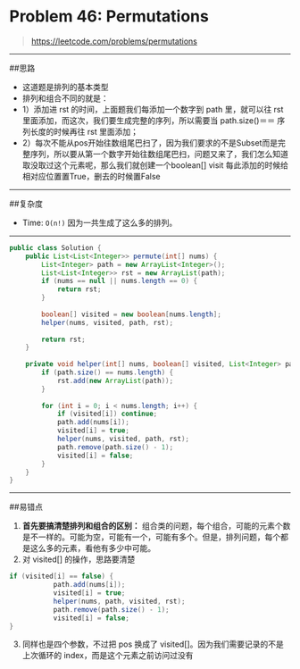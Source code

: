 # Problem 46: Permutations 


> https://leetcode.com/problems/permutations

------------------
##思路
* 这道题是排列的基本类型
* 排列和组合不同的就是：
* 1）添加进 rst 的时间，上面题我们每添加一个数字到 path 里，就可以往 rst 里面添加，而这次，我们要生成完整的序列，所以需要当 path.size()＝＝ 序列长度的时候再往 rst 里面添加；
* 2）每次不能从pos开始往数组尾巴扫了，因为我们要求的不是Subset而是完整序列，所以要从第一个数字开始往数组尾巴扫，问题又来了，我们怎么知道取没取过这个元素呢，那么我们就创建一个boolean[] visit 每此添加的时候给相对应位置置True，删去的时候置False

------
##复杂度
* Time: `O(n!)` 因为一共生成了这么多的排列。

--------------------------------
```java
public class Solution {
    public List<List<Integer>> permute(int[] nums) {
        List<Integer> path = new ArrayList<Integer>();
        List<List<Integer>> rst = new ArrayList(path);
        if (nums == null || nums.length == 0) {
            return rst;
        }
        
        boolean[] visited = new boolean[nums.length];
        helper(nums, visited, path, rst);
        
        return rst;
    }
    
    private void helper(int[] nums, boolean[] visited, List<Integer> path, List<List<Integer>> rst) {
        if (path.size() == nums.length) {
            rst.add(new ArrayList(path));
        }
        
        for (int i = 0; i < nums.length; i++) {
            if (visited[i]) continue;
            path.add(nums[i]);
            visited[i] = true;
            helper(nums, visited, path, rst);
            path.remove(path.size() - 1);
            visited[i] = false;
        }
    }
}
```
------------------------

##易错点

1. **首先要搞清楚排列和组合的区别：** 组合类的问题，每个组合，可能的元素个数是不一样的。可能为空，可能有一个，可能有多个。但是，排列问题，每个都是这么多的元素，看他有多少中可能。
2. 对 visited[] 的操作，思路要清楚
```java
if (visited[i] == false) {
           path.add(nums[i]);
           visited[i] = true;
           helper(nums, path, visited, rst);
           path.remove(path.size() - 1);
           visited[i] = false;
}
```
3. 同样也是四个参数，不过把 pos 换成了 visited[]。因为我们需要记录的不是上次循环的 index，而是这个元素之前访问过没有